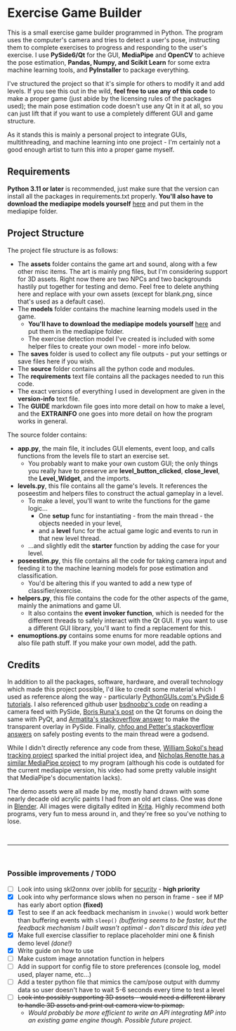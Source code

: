 # Exercise Game Builder

This is a small exercise game builder programmed in Python. The program uses the computer's camera and tries to detect a user's pose, instructing them to complete exercises to progress and responding to the user's exercise. I use **PySide6/Qt** for the GUI, **MediaPipe** and **OpenCV** to achieve the pose estimation, **Pandas, Numpy, and Scikit Learn** for some extra machine learning tools, and **PyInstaller** to package everything.

I've structured the project so that it's simple for others to modify it and add levels. If you see this out in the wild, **feel free to use any of this code** to make a proper game (just abide by the licensing rules of the packages used); the main pose estimation code doesn't use any Qt in it at all, so you can just lift that if you want to use a completely different GUI and game structure. 

As it stands this is mainly a personal project to integrate GUIs, multithreading, and machine learning into one project - I'm certainly not a good enough artist to turn this into a proper game myself.

## Requirements

**Python 3.11 or later** is recommended, just make sure that the version can install all the packages in requirements.txt properly. **You'll also have to download the mediapipe models yourself** [here](https://ai.google.dev/edge/mediapipe/solutions/vision/pose_landmarker) and put them in the mediapipe folder.

## Project Structure

The project file structure is as follows:

- The **assets** folder contains the game art and sound, along with a few other misc items. The art is mainly png files, but I'm considering support for 3D assets. Right now there are two NPCs and two backgrounds hastily put together for testing and demo. Feel free to delete anything here and replace with your own assets (except for blank.png, since that's used as a default case).
- The **models** folder contains the machine learning models used in the game.
    - **You'll have to download the mediapipe models yourself** [here](https://ai.google.dev/edge/mediapipe/solutions/vision/pose_landmarker) and put them in the mediapipe folder.
    - The exercise detection model I've created is included with some helper files to create your own model - more info below.
- The **saves** folder is used to collect any file outputs - put your settings or save files here if you wish.
- The **source** folder contains all the python code and modules.
- The **requirements** text file contains all the packages needed to run this code.
- The exact versions of everything I used in development are given in the **version-info** text file.
- The **GUIDE** markdown file goes into more detail on how to make a level, and the **EXTRAINFO** one goes into more detail on how the program works in general.

The source folder contains:

- **app.py**, the main file, it includes GUI elements, event loop, and calls functions from the levels file to start an exercise set.
    - You probably want to make your own custom GUI; the only things you really have to preserve are **level_button_clicked**, **close_level**, the **Level_Widget**, and the imports.
- **levels.py**, this file contains all the game's levels. It references the poseestim and helpers files to construct the actual gameplay in a level.
    - To make a level, you'll want to write the functions for the game logic... 
        - One **setup** func for instantiating - from the main thread - the objects needed in your level,
        - and a **level** func for the actual game logic and events to run in that new level thread.
    - ...and slightly edit the **starter** function by adding the case for your level.
- **poseestim.py**, this file contains all the code for taking camera input and feeding it to the machine learning models for pose estimation and classification.
    - You'd be altering this if you wanted to add a new type of classifier/exercise.
- **helpers.py**, this file contains the code for the other aspects of the game, mainly the animations and game UI.
    - It also contains the **event invoker function**, which is needed for the different threads to safely interact with the Qt GUI. If you want to use a different GUI library, you'll want to find a replacement for this.
- **enumoptions.py** contains some enums for more readable options and also file path stuff. If you make your own model, add the path.

## Credits

In addition to all the packages, software, hardware, and overall technology which made this project possible, I'd like to credit some material which I used as reference along the way - particularly [PythonGUIs.com's PySide 6 tutorials](https://www.pythonguis.com/pyside6-tutorial/). I also referenced github user [bsdnoobz's code](https://gist.github.com/bsdnoobz/8464000) on reading a camera feed with PySide, [Boris Runa's post](https://forum.qt.io/topic/132670/capture-opencv-video-and-present-it-on-qvideowidget) on the Qt forums on doing the same with PyQt, and [Armatita's stackoverflow answer](https://stackoverflow.com/questions/44264852/pyside-pyqt-overlay-widget) to make the transparent overlay in PySide. Finally, [chfoo and Petter's stackoverflow answers](https://stackoverflow.com/questions/10991991/pyside-easier-way-of-updating-gui-from-another-thread) on safely posting events to the main thread were a godsend.

While I didn't directly reference any code from these, [William Sokol's head tracking project](https://github.com/williamsokol/HeadTrackingInGodotHTML5) sparked the initial project idea, and [Nicholas Renotte has a similar MediaPipe project](https://github.com/nicknochnack/MediaPipePoseEstimation) to my program (although his code is outdated for the current mediapipe version, his video had some pretty valuble insight that MediaPipe's documentation lacks).

The demo assets were all made by me, mostly hand drawn with some nearly decade old acrylic paints I had from an old art class. One was done in [Blender](https://www.blender.org/). All images were digitally edited in [Krita](https://krita.org/en/). Highly recommend both programs, very fun to mess around in, and they're free so you've nothing to lose.

</br>
<hr>
</br>

### Possible improvements / TODO

- [ ] Look into using skl2onnx over joblib for [security](https://security.snyk.io/vuln/SNYK-PYTHON-JOBLIB-3027033) - **high priority**
- [x] Look into why performance slows when no person in frame - see if MP has early abort option **(fixed)**
- [x] Test to see if an ack feedback mechanism in <code>invoke()</code> would work better than buffering events with <code>sleep()</code>  *(buffering seems to be faster, but the feedback mechanism I built wasn't optimal - don't discard this idea yet)*
- [x] Make full exercise classifier to replace placeholder mini one & finish demo level *(done!)*
- [x] Write guide on how to use
- [ ] Make custom image annotation function in helpers
- [ ] Add in support for config file to store preferences (console log, model used, player name, etc...)
- [ ] Add a tester python file that mimics the cam/pose output with dummy data so user doesn't have to wait 5-6 seconds every time to test a level
- [ ] ~~Look into possibly supporting 3D assets - would need a different library to handle 3D assets and print out camera view to pixmap.~~ 
    - *Would probably be more efficient to write an API integrating MP into an existing game engine though. Possible future project.*
